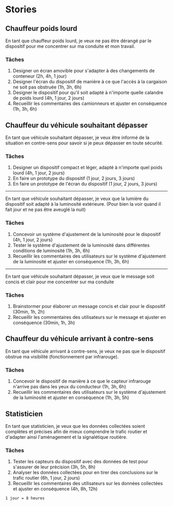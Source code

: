 # Stories

## Chauffeur poids lourd

En tant que chauffeur poids lourd, je veux ne pas être dérangé par le dispositif pour me concentrer sur ma conduite et mon travail.

### Tâches

1. Designer un écran amovible pour s'adapter à des changements de conteneur (2h, 4h, 1 jour)
2. Designer l'écran du dispositif de manière à ce que l'accès à la cargaison ne soit pas obstruée (1h, 3h, 6h)
3. Designer le dispositif pour qu'il soit adapté à n'importe quelle calandre de poids lourd (4h, 1 jour, 2 jours)
4. Recueillir les commentaires des camionneurs et ajuster en conséquence (1h, 3h, 6h)

## Chauffeur du véhicule souhaitant dépasser

En tant que véhicule souhaitant dépasser, je veux être informé de la situation en contre-sens pour savoir si je peux dépasser en toute sécurité.

### Tâches

1. Designer un dispositif compact et léger, adapté à n'importe quel poids lourd (4h, 1 jour, 2 jours)
2. En faire un prototype du dispositif (1 jour, 2 jours, 3 jours)
3. En faire un prototype de l'écran du dispositif (1 jour, 2 jours, 3 jours)

---

En tant que véhicule souhaitant dépasser, je veux que la lumière du dispositif soit adapté à la luminosité extérieure. (Pour bien la voir quand il fait jour et ne pas être aveuglé la nuit)

### Tâches
1. Concevoir un système d'ajustement de la luminosité pour le dispositif (4h, 1 jour, 2 jours)
2. Tester le système d'ajustement de la luminosité dans différentes conditions de luminosité (1h, 3h, 6h)
3. Recueillir les commentaires des utilisateurs sur le système d'ajustement de la luminosité et ajuster en conséquence (1h, 3h, 6h)

---

En tant que véhicule souhaitant dépasser, je veux que le message soit concis et clair pour me concentrer sur ma conduite

### Tâches
1. Brainstormer pour élaborer un message concis et clair pour le dispositif (30min, 1h, 2h)
2. Recueillir les commentaires des utilisateurs sur le message et ajuster en conséquence (30min, 1h, 3h)

## Chauffeur du véhicule arrivant à contre-sens

En tant que véhicule arrivant à contre-sens, je veux ne pas que le dispositif obstrue ma visibilité (fonctionnement par infrarouge).

### Tâches
1. Concevoir le dispositif de manière à ce que le capteur infrarouge n'arrive pas dans les yeux du conducteur (1h, 3h, 6h)
2. Recueillir les commentaires des utilisateurs sur le système d'ajustement de la luminosité et ajuster en conséquence (1h, 3h, 5h)


## Statisticien

En tant que statisticien, je veux que les données collectées soient complètes et précises afin de mieux comprendre le trafic routier et d'adapter ainsi l'aménagement et la signalétique routière.

### Tâches
1. Tester les capteurs du dispositif avec des données de test pour s'assurer de leur précision (3h, 5h, 8h)
2. Analyser les données collectées pour en tirer des conclusions sur le trafic routier (6h, 1 jour, 2 jours)
3. Recueillir les commentaires des utilisateurs sur les données collectées et ajuster en conséquence (4h, 8h, 12h)

`1 jour = 8 heures`
